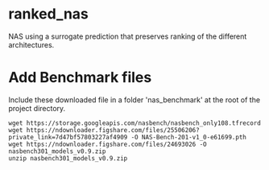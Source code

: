 # ranked_nas
NAS using a surrogate prediction that preserves ranking of the different architectures. 

# Add Benchmark files 
Include these downloaded file in a folder 'nas_benchmark' at the root of the project directory. 
``` 
wget https://storage.googleapis.com/nasbench/nasbench_only108.tfrecord
wget https://ndownloader.figshare.com/files/25506206?private_link=7d47bf57803227af4909 -O NAS-Bench-201-v1_0-e61699.pth
wget https://ndownloader.figshare.com/files/24693026 -O nasbench301_models_v0.9.zip
unzip nasbench301_models_v0.9.zip
```
